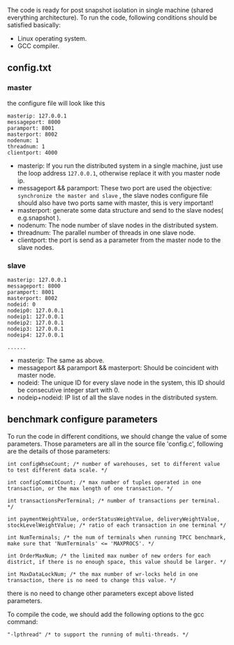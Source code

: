 The code is ready for post snapshot isolation in single machine (shared everything architecture).
To run the code, following conditions should be satisfied basically:
+ Linux operating system.
+ GCC compiler.

## config.txt

### master

the configure file will look like this

```
masterip: 127.0.0.1
messageport: 8000
paramport: 8001
masterport: 8002
nodenum: 1
threadnum: 1
clientport: 4000
```

+ masterip: If you run the distributed system in a single machine, just use the loop address `127.0.0.1`, otherwise replace it with you master node ip.
+ messageport && paramport: These two port are used the objective:  `synchronize the master and slave` , the slave nodes configure file should also have two ports same with master, this is very important! 
+ masterport: generate some data structure and send to the slave nodes( e.g.snapshot ).
+ nodenum: The node number of slave nodes in the distributed system.
+ threadnum: The parallel number of threads in one slave node.
+ clientport: the port is send as a parameter from the master node to the slave nodes.

### slave
```
masterip: 127.0.0.1
messageport: 8000
paramport: 8001
masterport: 8002
nodeid: 0
nodeip0: 127.0.0.1
nodeip1: 127.0.0.1
nodeip2: 127.0.0.1
nodeip3: 127.0.0.1
nodeip4: 127.0.0.1

......

```

+ masterip: The same as above.
+ messageport && paramport && masterport: Should be coincident with master node.
+ nodeid: The unique ID for every slave node in the system, this ID should be consecutive integer start with 0.
+ nodeip+nodeid: IP list of all the slave nodes in the distributed system.

## benchmark configure parameters

To run the code in different conditions, we should change the value of some parameters. Those parameters are all in the source file 'config.c', following are the details of those parameters:

```
int configWhseCount; /* number of warehouses, set to different value to test different data scale. */

int configCommitCount; /* max number of tuples operated in one transaction, or the max length of one transaction. */

int transactionsPerTerminal; /* number of transactions per terminal. */

int paymentWeightValue, orderStatusWeightValue, deliveryWeightValue, stockLevelWeightValue; /* ratio of each transaction in one terminal */

int NumTerminals; /* the num of terminals when running TPCC benchmark, make sure that 'NumTerminals' <= 'MAXPROCS'. */

int OrderMaxNum; /* the limited max number of new orders for each district, if there is no enough space, this value should be larger. */

int MaxDataLockNum; /* the max number of wr-locks held in one transaction, there is no need to change this value. */
```

there is no need to change other parameters except above listed parameters.

To compile the code, we should add the following options to the gcc command:

```
"-lpthread" /* to support the running of multi-threads. */